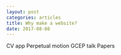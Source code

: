```yaml
---
layout: post
categories: articles
title: Why make a website?
date: 2017-08-08
---
```


CV app
Perpetual motion
GCEP talk
Papers
